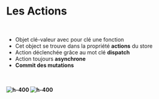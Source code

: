 <!-- .slide: class="sfeir-basic-slide" -->
# Les Actions
<br>
<ul>
    <li>Objet clé-valeur avec pour clé une fonction</li>
    <li>Cet object se trouve dans la propriété <strong>actions</strong> du store</li>
    <li>Action déclenchée grâce au mot clé <strong>dispatch</strong></li>
    <li>Action toujours <strong>asynchrone</strong</li>
    <li>Commit des mutations</li>
</ul><br><br>
<div class="center">
    <img alt="h-400" src="assets/images/school/state-management/action.png">
    <img alt="h-400" src="assets/images/school/state-management/action_implementation.png">
</div>

